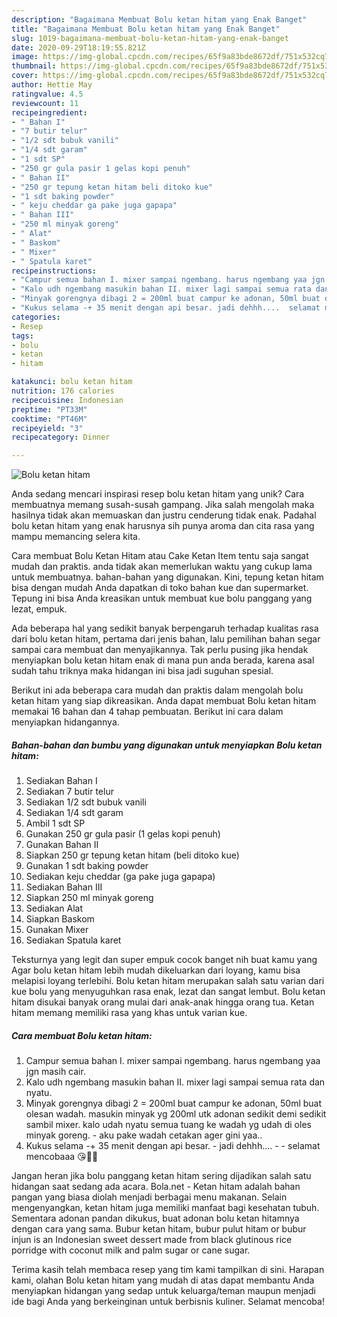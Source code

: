 ```yaml
---
description: "Bagaimana Membuat Bolu ketan hitam yang Enak Banget"
title: "Bagaimana Membuat Bolu ketan hitam yang Enak Banget"
slug: 1019-bagaimana-membuat-bolu-ketan-hitam-yang-enak-banget
date: 2020-09-29T18:19:55.821Z
image: https://img-global.cpcdn.com/recipes/65f9a83bde8672df/751x532cq70/bolu-ketan-hitam-foto-resep-utama.jpg
thumbnail: https://img-global.cpcdn.com/recipes/65f9a83bde8672df/751x532cq70/bolu-ketan-hitam-foto-resep-utama.jpg
cover: https://img-global.cpcdn.com/recipes/65f9a83bde8672df/751x532cq70/bolu-ketan-hitam-foto-resep-utama.jpg
author: Hettie May
ratingvalue: 4.5
reviewcount: 11
recipeingredient:
- " Bahan I"
- "7 butir telur"
- "1/2 sdt bubuk vanili"
- "1/4 sdt garam"
- "1 sdt SP"
- "250 gr gula pasir 1 gelas kopi penuh"
- " Bahan II"
- "250 gr tepung ketan hitam beli ditoko kue"
- "1 sdt baking powder"
- " keju cheddar ga pake juga gapapa"
- " Bahan III"
- "250 ml minyak goreng"
- " Alat"
- " Baskom"
- " Mixer"
- " Spatula karet"
recipeinstructions:
- "Campur semua bahan I. mixer sampai ngembang. harus ngembang yaa jgn masih cair."
- "Kalo udh ngembang masukin bahan II. mixer lagi sampai semua rata dan nyatu."
- "Minyak gorengnya dibagi 2 = 200ml buat campur ke adonan, 50ml buat olesan wadah. masukin minyak yg 200ml utk adonan sedikit demi sedikit sambil mixer. kalo udah nyatu semua tuang ke wadah yg udah di oles minyak goreng. aku pake wadah cetakan ager gini yaa.."
- "Kukus selama -+ 35 menit dengan api besar. jadi dehhh....  selamat mencobaaa 😘💜💜"
categories:
- Resep
tags:
- bolu
- ketan
- hitam

katakunci: bolu ketan hitam 
nutrition: 176 calories
recipecuisine: Indonesian
preptime: "PT33M"
cooktime: "PT46M"
recipeyield: "3"
recipecategory: Dinner

---
```



![Bolu ketan hitam](https://img-global.cpcdn.com/recipes/65f9a83bde8672df/751x532cq70/bolu-ketan-hitam-foto-resep-utama.jpg)

Anda sedang mencari inspirasi resep bolu ketan hitam yang unik? Cara membuatnya memang susah-susah gampang. Jika salah mengolah maka hasilnya tidak akan memuaskan dan justru cenderung tidak enak. Padahal bolu ketan hitam yang enak harusnya sih punya aroma dan cita rasa yang mampu memancing selera kita.

Cara membuat Bolu Ketan Hitam atau Cake Ketan Item tentu saja sangat mudah dan praktis. anda tidak akan memerlukan waktu yang cukup lama untuk membuatnya. bahan-bahan yang digunakan. Kini, tepung ketan hitam bisa dengan mudah Anda dapatkan di toko bahan kue dan supermarket. Tepung ini bisa Anda kreasikan untuk membuat kue bolu panggang yang lezat, empuk.

Ada beberapa hal yang sedikit banyak berpengaruh terhadap kualitas rasa dari bolu ketan hitam, pertama dari jenis bahan, lalu pemilihan bahan segar sampai cara membuat dan menyajikannya. Tak perlu pusing jika hendak menyiapkan bolu ketan hitam enak di mana pun anda berada, karena asal sudah tahu triknya maka hidangan ini bisa jadi suguhan spesial.


Berikut ini ada beberapa cara mudah dan praktis dalam mengolah bolu ketan hitam yang siap dikreasikan. Anda dapat membuat Bolu ketan hitam memakai 16 bahan dan 4 tahap pembuatan. Berikut ini cara dalam menyiapkan hidangannya.

<!--inarticleads1-->

##### Bahan-bahan dan bumbu yang digunakan untuk menyiapkan Bolu ketan hitam:

1. Sediakan  Bahan I
1. Sediakan 7 butir telur
1. Sediakan 1/2 sdt bubuk vanili
1. Sediakan 1/4 sdt garam
1. Ambil 1 sdt SP
1. Gunakan 250 gr gula pasir (1 gelas kopi penuh)
1. Gunakan  Bahan II
1. Siapkan 250 gr tepung ketan hitam (beli ditoko kue)
1. Gunakan 1 sdt baking powder
1. Sediakan  keju cheddar (ga pake juga gapapa)
1. Sediakan  Bahan III
1. Siapkan 250 ml minyak goreng
1. Sediakan  Alat
1. Siapkan  Baskom
1. Gunakan  Mixer
1. Sediakan  Spatula karet


Teksturnya yang legit dan super empuk cocok banget nih buat kamu yang Agar bolu ketan hitam lebih mudah dikeluarkan dari loyang, kamu bisa melapisi loyang terlebihi. Bolu ketan hitam merupakan salah satu varian dari kue bolu yang menyuguhkan rasa enak, lezat dan sangat lembut. Bolu ketan hitam disukai banyak orang mulai dari anak-anak hingga orang tua. Ketan hitam memang memiliki rasa yang khas untuk varian kue. 

<!--inarticleads2-->

##### Cara membuat Bolu ketan hitam:

1. Campur semua bahan I. mixer sampai ngembang. harus ngembang yaa jgn masih cair.
1. Kalo udh ngembang masukin bahan II. mixer lagi sampai semua rata dan nyatu.
1. Minyak gorengnya dibagi 2 = 200ml buat campur ke adonan, 50ml buat olesan wadah. masukin minyak yg 200ml utk adonan sedikit demi sedikit sambil mixer. kalo udah nyatu semua tuang ke wadah yg udah di oles minyak goreng. - aku pake wadah cetakan ager gini yaa..
1. Kukus selama -+ 35 menit dengan api besar. - jadi dehhh.... -  - selamat mencobaaa 😘💜💜


Jangan heran jika bolu panggang ketan hitam sering dijadikan salah satu hidangan saat sedang ada acara. Bola.net - Ketan hitam adalah bahan pangan yang biasa diolah menjadi berbagai menu makanan. Selain mengenyangkan, ketan hitam juga memiliki manfaat bagi kesehatan tubuh. Sementara adonan pandan dikukus, buat adonan bolu ketan hitamnya dengan cara yang sama. Bubur ketan hitam, bubur pulut hitam or bubur injun is an Indonesian sweet dessert made from black glutinous rice porridge with coconut milk and palm sugar or cane sugar. 

Terima kasih telah membaca resep yang tim kami tampilkan di sini. Harapan kami, olahan Bolu ketan hitam yang mudah di atas dapat membantu Anda menyiapkan hidangan yang sedap untuk keluarga/teman maupun menjadi ide bagi Anda yang berkeinginan untuk berbisnis kuliner. Selamat mencoba!
